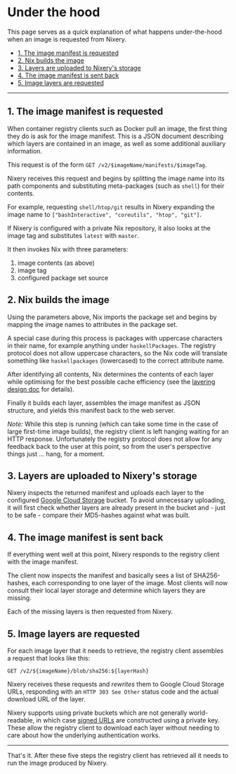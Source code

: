 # Under the hood

This page serves as a quick explanation of what happens under-the-hood when an
image is requested from Nixery.

<!-- markdown-toc start - Don't edit this section. Run M-x markdown-toc-refresh-toc -->

- [1. The image manifest is requested](#1-the-image-manifest-is-requested)
- [2. Nix builds the image](#2-nix-builds-the-image)
- [3. Layers are uploaded to Nixery's storage](#3-layers-are-uploaded-to-nixerys-storage)
- [4. The image manifest is sent back](#4-the-image-manifest-is-sent-back)
- [5. Image layers are requested](#5-image-layers-are-requested)

<!-- markdown-toc end -->

--------

## 1. The image manifest is requested

When container registry clients such as Docker pull an image, the first thing
they do is ask for the image manifest. This is a JSON document describing which
layers are contained in an image, as well as some additional auxiliary
information.

This request is of the form `GET /v2/$imageName/manifests/$imageTag`.

Nixery receives this request and begins by splitting the image name into its
path components and substituting meta-packages (such as `shell`) for their
contents.

For example, requesting `shell/htop/git` results in Nixery expanding the image
name to `["bashInteractive", "coreutils", "htop", "git"]`.

If Nixery is configured with a private Nix repository, it also looks at the
image tag and substitutes `latest` with `master`.

It then invokes Nix with three parameters:

1. image contents (as above)
2. image tag
3. configured package set source

## 2. Nix builds the image

Using the parameters above, Nix imports the package set and begins by mapping
the image names to attributes in the package set.

A special case during this process is packages with uppercase characters in
their name, for example anything under `haskellPackages`. The registry protocol
does not allow uppercase characters, so the Nix code will translate something
like `haskellpackages` (lowercased) to the correct attribute name.

After identifying all contents, Nix determines the contents of each layer while
optimising for the best possible cache efficiency (see the [layering design
doc][] for details).

Finally it builds each layer, assembles the image manifest as JSON structure,
and yields this manifest back to the web server.

*Note:* While this step is running (which can take some time in the case of
large first-time image builds), the registry client is left hanging waiting for
an HTTP response. Unfortunately the registry protocol does not allow for any
feedback back to the user at this point, so from the user's perspective things
just ... hang, for a moment.

## 3. Layers are uploaded to Nixery's storage

Nixery inspects the returned manifest and uploads each layer to the configured
[Google Cloud Storage][gcs] bucket. To avoid unnecessary uploading, it will
first check whether layers are already present in the bucket and - just to be
safe - compare their MD5-hashes against what was built.

## 4. The image manifest is sent back

If everything went well at this point, Nixery responds to the registry client
with the image manifest.

The client now inspects the manifest and basically sees a list of SHA256-hashes,
each corresponding to one layer of the image. Most clients will now consult
their local layer storage and determine which layers they are missing.

Each of the missing layers is then requested from Nixery.

## 5. Image layers are requested

For each image layer that it needs to retrieve, the registry client assembles a
request that looks like this:

`GET /v2/${imageName}/blob/sha256:${layerHash}`

Nixery receives these requests and *rewrites* them to Google Cloud Storage URLs,
responding with an `HTTP 303 See Other` status code and the actual download URL
of the layer.

Nixery supports using private buckets which are not generally world-readable, in
which case [signed URLs][] are constructed using a private key. These allow the
registry client to download each layer without needing to care about how the
underlying authentication works.

---------

That's it. After these five steps the registry client has retrieved all it needs
to run the image produced by Nixery.

[gcs]: https://cloud.google.com/storage/
[signed URLs]: https://cloud.google.com/storage/docs/access-control/signed-urls
[layering design doc]: https://storage.googleapis.com/nixdoc/nixery-layers.html
